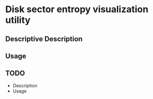 # Disk sector entropy visualization utility
## Descriptive Description
## Usage
## TODO
- Description
- Usage
